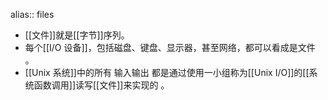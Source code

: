 alias:: files

- [[文件]]就是[[字节]]序列。
- 每个[[I/O 设备]]，包括磁盘、键盘、显示器，甚至网络，都可以看成是文件 。
- [[Unix 系统]]中的所有 输入输出 都是通过使用一小组称为[[Unix I/O]]的[[系统函数调用]]读写[[文件]]来实现的 。